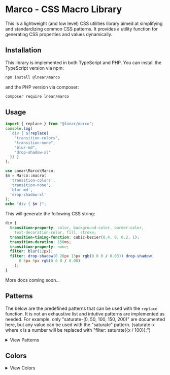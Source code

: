 # Marco - CSS Macro Library


This is a lightweight (and low level) CSS utilities library aimed at simplifying and standardizing common CSS patterns. It provides a utility function for generating CSS properties and values dynamically.

## Installation

This library is implemented in both TypeScript and PHP. You can install the TypeScript version via npm:

```bash
npm install @lnear/marco
```

and the PHP version via composer:

```bash
composer require lnear/marco
```

## Usage

```javascript
import { replace } from "@lnear/marco";
console.log(
  `div { ${replace(
    "transition-colors",
    "transition-none",
    "blur-md",
    "drop-shadow-xl"
  )} }`
);
```

```php
use Lnear\Marco\Marco;
$m = Marco::macro(
  'transition-colors',
  'transition-none',
  'blur-md',
  'drop-shadow-xl'
);
echo "div { $m }";
```

This will generate the following CSS string:

```css
div {
  transition-property: color, background-color, border-color,
    text-decoration-color, fill, stroke;
  transition-timing-function: cubic-bezier(0.4, 0, 0.2, 1);
  transition-duration: 150ms;
  transition-property: none;
  filter: blur(12px);
  filter: drop-shadow(0 20px 13px rgb(0 0 0 / 0.03)) drop-shadow(
      0 8px 5px rgb(0 0 0 / 0.08)
    );
}
```

More docs coming soon...

## Patterns

The below are the predefined patterns that can be used with the `replace` function. It is not an exhaustive list and intutive patterns are implemented as needed.
For example, only "saturate-(0, 50, 100, 150, 200)" are documented here, but any value can be used with the "saturate" pattern. (saturate-x where x is a number will be replaced with "filter: saturate({x / 100});")

<details>
  <summary>View Patterns</summary>

#### `drop-shadow`
```css
filter: drop-shadow(0 1px 2px rgb(0 0 0 / 0.1)) drop-shadow(0 1px 1px rgb(0 0 0 / 0.06));
```
#### `drop-shadow-sm`
```css
filter: drop-shadow(0 1px 1px rgb(0 0 0 / 0.05));
```
#### `drop-shadow-md`
```css
filter: drop-shadow(0 4px 3px rgb(0 0 0 / 0.07)) drop-shadow(0 2px 2px rgb(0 0 0 / 0.06));
```
#### `drop-shadow-lg`
```css
filter: drop-shadow(0 10px 8px rgb(0 0 0 / 0.04)) drop-shadow(0 4px 3px rgb(0 0 0 / 0.1));
```
#### `drop-shadow-xl`
```css
filter: drop-shadow(0 20px 13px rgb(0 0 0 / 0.03)) drop-shadow(0 8px 5px rgb(0 0 0 / 0.08));
```
#### `drop-shadow-xl2`
```css
filter: drop-shadow(0 25px 25px rgb(0 0 0 / 0.15));
```
#### `drop-shadow-none`
```css
filter: drop-shadow(0 0 #0000);
```
#### `backdrop-hue-rotate-0`
```css
backdrop-filter: hue-rotate(0deg);
```
#### `backdrop-hue-rotate-15`
```css
backdrop-filter: hue-rotate(15deg);
```
#### `backdrop-hue-rotate-16`
```css
backdrop-filter: hue-rotate(16deg);
```
#### `backdrop-hue-rotate-30`
```css
backdrop-filter: hue-rotate(30deg);
```
#### `backdrop-hue-rotate-60`
```css
backdrop-filter: hue-rotate(60deg);
```
#### `backdrop-hue-rotate-90`
```css
backdrop-filter: hue-rotate(90deg);
```
#### `backdrop-hue-rotate-180`
```css
backdrop-filter: hue-rotate(180deg);
```
#### `hue-rotate-0`
```css
filter: hue-rotate(0deg);
```
#### `hue-rotate-15`
```css
filter: hue-rotate(15deg);
```
#### `hue-rotate-30`
```css
filter: hue-rotate(30deg);
```
#### `hue-rotate-60`
```css
filter: hue-rotate(60deg);
```
#### `hue-rotate-90`
```css
filter: hue-rotate(90deg);
```
#### `hue-rotate-180`
```css
filter: hue-rotate(180deg);
```
#### `grayscale-0`
```css
filter: grayscale(0);
```
#### `grayscale`
```css
filter: grayscale(100%);
```
#### `invert-0`
```css
filter: invert(0);
```
#### `invert`
```css
filter: invert(100%);
```
#### `sepia-0`
```css
filter: sepia(0);
```
#### `sepia`
```css
filter: sepia(100%);
```
#### `backdrop-grayscale-0`
```css
backdrop-filter: grayscale(0);
```
#### `backdrop-grayscale`
```css
backdrop-filter: grayscale(100%);
```
#### `saturate-0`
```css
filter: saturate(0);
```
#### `saturate-50`
```css
filter: saturate(0.5);
```
#### `saturate-100`
```css
filter: saturate(1);
```
#### `saturate-150`
```css
filter: saturate(1.5);
```
#### `saturate-200`
```css
filter: saturate(2);
```
#### `backdrop-blur`
```css
backdrop-filter: blur(8px);
```
#### `backdrop-blur-none`
```css
backdrop-filter: blur(0);
```
#### `backdrop-blur-sm`
```css
backdrop-filter: blur(4px);
```
#### `backdrop-blur-md`
```css
backdrop-filter: blur(12px);
```
#### `backdrop-blur-lg`
```css
backdrop-filter: blur(16px);
```
#### `backdrop-blur-xl`
```css
backdrop-filter: blur(24px);
```
#### `backdrop-blur-xl2`
```css
backdrop-filter: blur(40px);
```
#### `backdrop-blur-xl3`
```css
backdrop-filter: blur(64px);
```
#### `blur`
```css
filter: blur(8px);
```
#### `blur-none`
```css
filter: blur(0);
```
#### `blur-sm`
```css
filter: blur(4px);
```
#### `blur-md`
```css
filter: blur(12px);
```
#### `blur-lg`
```css
filter: blur(16px);
```
#### `blur-xl`
```css
filter: blur(24px);
```
#### `blur-xl2`
```css
filter: blur(40px);
```
#### `blur-xl3`
```css
filter: blur(64px);
```
#### `backdrop-brightness-0`
```css
backdrop-filter: brightness(0);
```
#### `backdrop-brightness-50`
```css
backdrop-filter: brightness(0.5);
```
#### `backdrop-brightness-75`
```css
backdrop-filter: brightness(0.75);
```
#### `backdrop-brightness-90`
```css
backdrop-filter: brightness(0.9);
```
#### `backdrop-brightness-95`
```css
backdrop-filter: brightness(0.95);
```
#### `backdrop-brightness-100`
```css
backdrop-filter: brightness(1);
```
#### `backdrop-brightness-105`
```css
backdrop-filter: brightness(1.05);
```
#### `backdrop-brightness-110`
```css
backdrop-filter: brightness(1.1);
```
#### `backdrop-brightness-125`
```css
backdrop-filter: brightness(1.25);
```
#### `backdrop-brightness-150`
```css
backdrop-filter: brightness(1.5);
```
#### `backdrop-brightness-200`
```css
backdrop-filter: brightness(2);
```
#### `brightness-0`
```css
filter: brightness(0);
```
#### `brightness-50`
```css
filter: brightness(0.5);
```
#### `brightness-75`
```css
filter: brightness(0.75);
```
#### `brightness-90`
```css
filter: brightness(0.9);
```
#### `brightness-95`
```css
filter: brightness(0.95);
```
#### `brightness-100`
```css
filter: brightness(1);
```
#### `brightness-105`
```css
filter: brightness(1.05);
```
#### `brightness-110`
```css
filter: brightness(1.1);
```
#### `brightness-125`
```css
filter: brightness(1.25);
```
#### `brightness-150`
```css
filter: brightness(1.5);
```
#### `brightness-200`
```css
filter: brightness(2);
```
#### `contrast-0`
```css
filter: contrast(0);
```
#### `contrast-50`
```css
filter: contrast(0.5);
```
#### `contrast-75`
```css
filter: contrast(0.75);
```
#### `contrast-100`
```css
filter: contrast(1);
```
#### `contrast-125`
```css
filter: contrast(1.25);
```
#### `contrast-150`
```css
filter: contrast(1.5);
```
#### `contrast-200`
```css
filter: contrast(2);
```
#### `backdrop-contrast-0`
```css
backdrop-filter: contrast(0);
```
#### `backdrop-contrast-50`
```css
backdrop-filter: contrast(0.5);
```
#### `backdrop-contrast-75`
```css
backdrop-filter: contrast(0.75);
```
#### `backdrop-contrast-100`
```css
backdrop-filter: contrast(1);
```
#### `backdrop-contrast-125`
```css
backdrop-filter: contrast(1.25);
```
#### `backdrop-contrast-150`
```css
backdrop-filter: contrast(1.5);
```
#### `backdrop-contrast-200`
```css
backdrop-filter: contrast(2);
```
#### `ease-linear`
```css
transition-timing-function: linear;
```
#### `ease-in`
```css
transition-timing-function: cubic-bezier(0.4, 0, 1, 1);
```
#### `ease-out`
```css
transition-timing-function: cubic-bezier(0, 0, 0.2, 1);
```
#### `ease-in-out`
```css
transition-timing-function: cubic-bezier(0.4, 0, 0.2, 1);
```
#### `timing-linear`
```css
transition-timing-function: linear;
```
#### `timing-in`
```css
transition-timing-function: cubic-bezier(0.4, 0, 1, 1);
```
#### `timing-out`
```css
transition-timing-function: cubic-bezier(0, 0, 0.2, 1);
```
#### `timing-in-out`
```css
transition-timing-function: cubic-bezier(0.4, 0, 0.2, 1);
```
#### `transition-colors`
```css
transition-property: color, background-color, border-color, text-decoration-color, fill, stroke;transition-timing-function: cubic-bezier(0.4, 0, 0.2, 1);transition-duration: 150ms;
```
#### `transition-opacity`
```css
transition-property: opacity;transition-timing-function: cubic-bezier(0.4, 0, 0.2, 1);transition-duration: 150ms;
```
#### `transition-all`
```css
transition-property: all;transition-timing-function: cubic-bezier(0.4, 0, 0.2, 1);transition-duration: 150ms;
```
#### `transition-shadow`
```css
transition-property: shadow;transition-timing-function: cubic-bezier(0.4, 0, 0.2, 1);transition-duration: 150ms;
```
#### `transition-none`
```css
transition-property: none;
```
#### `float-start`
```css
float: start;
```
#### `float-end`
```css
float: end;
```
#### `float-right`
```css
float: right;
```
#### `float-left`
```css
float: left;
```
#### `float-none`
```css
float: none;
```
#### `clear-start`
```css
clear: start;
```
#### `clear-end`
```css
clear: end;
```
#### `clear-right`
```css
clear: right;
```
#### `clear-left`
```css
clear: left;
```
#### `clear-both`
```css
clear: both;
```
#### `clear-none`
```css
clear: none;
```
#### `inline-block`
```css
display: inline-block;
```
#### `inline-flex`
```css
display: inline-flex;
```
#### `inline-table`
```css
display: inline-table;
```
#### `block`
```css
display: block;
```
#### `inline`
```css
display: inline;
```
#### `hidden`
```css
display: none;
```
#### `table`
```css
display: table;
```
#### `table-caption`
```css
display: table-caption;
```
#### `table-cell`
```css
display: table-cell;
```
#### `table-column`
```css
display: table-column;
```
#### `table-column-group`
```css
display: table-column-group;
```
#### `table-footer-group`
```css
display: table-footer-group;
```
#### `table-header-group`
```css
display: table-header-group;
```
#### `table-row-group`
```css
display: table-row-group;
```
#### `table-row`
```css
display: table-row;
```
#### `flow-root`
```css
display: flow-root;
```
#### `grid`
```css
display: grid;
```
#### `inline-grid`
```css
display: inline-grid;
```
#### `contents`
```css
display: contents;
```
#### `list-item`
```css
display: list-item;
```
#### `bg-inherit`
```css
background-color: inherit;
```
#### `bg-transparent`
```css
background-color: transparent;
```
#### `bg-auto`
```css
background-size: auto;
```
#### `bg-cover`
```css
background-size: cover;
```
#### `bg-contain`
```css
background-size: contain;
```
#### `bg-fixed`
```css
background-attachment: fixed;
```
#### `bg-local`
```css
background-attachment: local;
```
#### `bg-scroll`
```css
background-attachment: scroll;
```
#### `bg-center`
```css
background-position: center;
```
#### `bg-top`
```css
background-position: top;
```
#### `bg-right-top`
```css
background-position: right-top;
```
#### `bg-right`
```css
background-position: right;
```
#### `bg-right-bottom`
```css
background-position: right-bottom;
```
#### `bg-bottom`
```css
background-position: bottom;
```
#### `bg-left-bottom`
```css
background-position: left-bottom;
```
#### `bg-left`
```css
background-position: left;
```
#### `bg-left-top`
```css
background-position: left-top;
```
#### `bg-repeat`
```css
background-repeat: repeat;
```
#### `bg-no-repeat`
```css
background-repeat: no-repeat;
```
#### `bg-repeat-x`
```css
background-repeat: repeat-x;
```
#### `bg-repeat-y`
```css
background-repeat: repeat-y;
```
#### `bg-round`
```css
background-repeat: round;
```
#### `bg-space`
```css
background-repeat: space;
```
#### `bg-none`
```css
background-image: none;
```
#### `pointer-events-none`
```css
pointer-events: none;
```
#### `pointer-events-auto`
```css
pointer-events: auto;
```
#### `place-content-center`
```css
place-content: center;
```
#### `place-content-start`
```css
place-content: start;
```
#### `place-content-end`
```css
place-content: end;
```
#### `place-content-between`
```css
place-content: between;
```
#### `place-content-around`
```css
place-content: around;
```
#### `place-content-evenly`
```css
place-content: evenly;
```
#### `place-content-baseline`
```css
place-content: baseline;
```
#### `place-content-stretch`
```css
place-content: stretch;
```
#### `place-items-center`
```css
place-items: center;
```
#### `place-items-start`
```css
place-items: start;
```
#### `place-items-end`
```css
place-items: end;
```
#### `place-items-baseline`
```css
place-items: baseline;
```
#### `place-items-stretch`
```css
place-items: stretch;
```
#### `inset-auto`
```css
inset: auto;
```
#### `start-auto`
```css
inset-inline-start: auto;
```
#### `end-auto`
```css
inset-inline-end: auto;
```
#### `top-auto`
```css
top: auto;
```
#### `right-auto`
```css
right: auto;
```
#### `bottom-auto`
```css
bottom: auto;
```
#### `left-auto`
```css
left: auto;
```
#### `isolate`
```css
isolation: isolate;
```
#### `isolation-auto`
```css
isolation: auto;
```
#### `z-auto`
```css
z-index: auto;
```
#### `order-first`
```css
order: calc(-infinity);
```
#### `order-last`
```css
order: calc(infinity);
```
#### `order-none`
```css
order: 0;
```
#### `col-auto`
```css
grid-column: auto;
```
#### `col-span-full`
```css
grid-column: 1 / -1;
```
#### `col-start-auto`
```css
grid-column-start: auto;
```
#### `col-end-auto`
```css
grid-column-end: auto;
```
#### `row-auto`
```css
grid-row: auto;
```
#### `row-span-full`
```css
grid-row: 1 / -1;
```
#### `row-start-auto`
```css
grid-row-start: auto;
```
#### `row-end-auto`
```css
grid-row-end: auto;
```
#### `box-border`
```css
box-sizing: border-box;
```
#### `box-content`
```css
box-sizing: content-box;
```
#### `aspect-auto`
```css
aspect-ratio: auto;
```
#### `aspect-square`
```css
aspect-ratio: 1 / 1;
```
#### `aspect-video`
```css
aspect-ratio: 16 / 9;
```
#### `flex-auto`
```css
flex: auto;
```
#### `flex-initial`
```css
flex: 0 auto;
```
#### `flex-none`
```css
flex: none;
```
#### `basis-auto`
```css
flex-basis: auto;
```
#### `basis-full`
```css
flex-basis: 100%;
```
#### `table-auto`
```css
table-layout: auto;
```
#### `table-fixed`
```css
table-layout: fixed;
```
#### `caption-top`
```css
caption-side: top;
```
#### `caption-bottom`
```css
caption-side: bottom;
```
#### `border-collapse`
```css
border-collapse: collapse;
```
#### `border-separate`
```css
border-collapse: separate;
```
#### `origin-center`
```css
transform-origin: center;
```
#### `origin-top`
```css
transform-origin: top;
```
#### `origin-top-right`
```css
transform-origin: top right;
```
#### `origin-right`
```css
transform-origin: right;
```
#### `origin-bottom-right`
```css
transform-origin: bottom right;
```
#### `origin-bottom`
```css
transform-origin: bottom;
```
#### `origin-bottom-left`
```css
transform-origin: bottom left;
```
#### `origin-left`
```css
transform-origin: left;
```
#### `origin-top-left`
```css
transform-origin: top left;
```
#### `perspective-origin-center`
```css
perspective-origin: center;
```
#### `perspective-origin-top`
```css
perspective-origin: top;
```
#### `perspective-origin-top-right`
```css
perspective-origin: top right;
```
#### `perspective-origin-right`
```css
perspective-origin: right;
```
#### `perspective-origin-bottom-right`
```css
perspective-origin: bottom right;
```
#### `perspective-origin-bottom`
```css
perspective-origin: bottom;
```
#### `perspective-origin-bottom-left`
```css
perspective-origin: bottom left;
```
#### `perspective-origin-left`
```css
perspective-origin: left;
```
#### `perspective-origin-top-left`
```css
perspective-origin: top left;
```
#### `perspective-none`
```css
perspective: none;
```
#### `translate-none`
```css
translate: none;
```
#### `transform-none`
```css
transform: none;
```
#### `transform-flat`
```css
transform-style: flat;
```
#### `transform-3d`
```css
transform-style: preserve-3d;
```
#### `transform-content`
```css
transform-box: content-box;
```
#### `transform-border`
```css
transform-box: border-box;
```
#### `transform-fill`
```css
transform-box: fill-box;
```
#### `transform-stroke`
```css
transform-box: stroke-box;
```
#### `transform-view`
```css
transform-box: view-box;
```
#### `backface-visible`
```css
backface-visibility: visible;
```
#### `backface-hidden`
```css
backface-visibility: hidden;
```
#### `resize-none`
```css
resize: none;
```
#### `resize-both`
```css
resize: both;
```
#### `resize-x`
```css
resize: horizontal;
```
#### `resize-y`
```css
resize: vertical;
```
#### `snap-none`
```css
scroll-snap-type: none;
```
#### `snap-align-none`
```css
scroll-snap-align: none;
```
#### `snap-start`
```css
scroll-snap-align: start;
```
#### `snap-end`
```css
scroll-snap-align: end;
```
#### `snap-center`
```css
scroll-snap-align: center;
```
#### `snap-normal`
```css
scroll-snap-stop: normal;
```
#### `snap-always`
```css
scroll-snap-stop: always;
```
#### `list-inside`
```css
list-style-position: inside;
```
#### `list-outside`
```css
list-style-position: outside;
```
#### `list-none`
```css
list-style-type: none;
```
#### `list-disc`
```css
list-style-type: disc;
```
#### `list-decimal`
```css
list-style-type: decimal;
```
#### `list-image-none`
```css
list-style-image: none;
```
#### `appearance-none`
```css
appearance: none;
```
#### `appearance-auto`
```css
appearance: auto;
```
#### `columns-auto`
```css
columns: auto;
```
#### `grid-flow-row`
```css
grid-auto-flow: row;
```
#### `grid-flow-col`
```css
grid-auto-flow: column;
```
#### `grid-flow-dense`
```css
grid-auto-flow: dense;
```
#### `grid-flow-row-dense`
```css
grid-auto-flow: row dense;
```
#### `grid-flow-col-dense`
```css
grid-auto-flow: column dense;
```
#### `auto-cols-auto`
```css
grid-auto-columns: auto;
```
#### `auto-cols-min`
```css
grid-auto-columns: min-content;
```
#### `auto-cols-max`
```css
grid-auto-columns: max-content;
```
#### `auto-cols-fr`
```css
grid-auto-columns: minmax(0, 1fr);
```
#### `auto-rows-auto`
```css
grid-auto-rows: auto;
```
#### `auto-rows-min`
```css
grid-auto-rows: min-content;
```
#### `auto-rows-max`
```css
grid-auto-rows: max-content;
```
#### `auto-rows-fr`
```css
grid-auto-rows: minmax(0, 1fr);
```
#### `grid-cols-none`
```css
grid-template-columns: none;
```
#### `grid-cols-subgrid`
```css
grid-template-columns: subgrid;
```
#### `grid-rows-none`
```css
grid-template-rows: none;
```
#### `grid-rows-subgrid`
```css
grid-template-rows: subgrid;
```
#### `flex-row`
```css
flex-direction: row;
```
#### `flex-row-reverse`
```css
flex-direction: row-reverse;
```
#### `flex-col`
```css
flex-direction: column;
```
#### `flex-col-reverse`
```css
flex-direction: column-reverse;
```
#### `flex-wrap`
```css
flex-wrap: wrap;
```
#### `flex-nowrap`
```css
flex-wrap: nowrap;
```
#### `flex-wrap-reverse`
```css
flex-wrap: wrap-reverse;
```
#### `content-normal`
```css
align-content: normal;
```
#### `content-center`
```css
align-content: center;
```
#### `content-start`
```css
align-content: flex-start;
```
#### `content-end`
```css
align-content: flex-end;
```
#### `content-between`
```css
align-content: space-between;
```
#### `content-around`
```css
align-content: space-around;
```
#### `content-evenly`
```css
align-content: space-evenly;
```
#### `content-baseline`
```css
align-content: baseline;
```
#### `content-stretch`
```css
align-content: stretch;
```
#### `items-center`
```css
align-items: center;
```
#### `items-start`
```css
align-items: flex-start;
```
#### `items-end`
```css
align-items: flex-end;
```
#### `items-baseline`
```css
align-items: baseline;
```
#### `items-stretch`
```css
align-items: stretch;
```
#### `justify-normal`
```css
justify-content: normal;
```
#### `justify-center`
```css
justify-content: center;
```
#### `justify-start`
```css
justify-content: flex-start;
```
#### `justify-end`
```css
justify-content: flex-end;
```
#### `justify-between`
```css
justify-content: space-between;
```
#### `justify-around`
```css
justify-content: space-around;
```
#### `justify-evenly`
```css
justify-content: space-evenly;
```
#### `justify-baseline`
```css
justify-content: baseline;
```
#### `justify-stretch`
```css
justify-content: stretch;
```
#### `justify-items-normal`
```css
justify-items: normal;
```
#### `justify-items-center`
```css
justify-items: center;
```
#### `justify-items-start`
```css
justify-items: start;
```
#### `justify-items-end`
```css
justify-items: end;
```
#### `justify-items-stretch`
```css
justify-items: stretch;
```
#### `place-self-auto`
```css
place-self: auto;
```
#### `place-self-start`
```css
place-self: start;
```
#### `place-self-end`
```css
place-self: end;
```
#### `place-self-center`
```css
place-self: center;
```
#### `place-self-stretch`
```css
place-self: stretch;
```
#### `self-auto`
```css
align-self: auto;
```
#### `self-start`
```css
align-self: flex-start;
```
#### `self-end`
```css
align-self: flex-end;
```
#### `self-center`
```css
align-self: center;
```
#### `self-stretch`
```css
align-self: stretch;
```
#### `self-baseline`
```css
align-self: baseline;
```
#### `justify-self-auto`
```css
justify-self: auto;
```
#### `justify-self-start`
```css
justify-self: flex-start;
```
#### `justify-self-end`
```css
justify-self: flex-end;
```
#### `justify-self-center`
```css
justify-self: center;
```
#### `justify-self-stretch`
```css
justify-self: stretch;
```
#### `scroll-auto`
```css
scroll-behavior: auto;
```
#### `scroll-smooth`
```css
scroll-behavior: smooth;
```
#### `text-ellipsis`
```css
text-overflow: ellipsis;
```
#### `text-clip`
```css
text-overflow: clip;
```
#### `whitespace-normal`
```css
white-space: normal;
```
#### `whitespace-nowrap`
```css
white-space: nowrap;
```
#### `whitespace-pre`
```css
white-space: pre;
```
#### `whitespace-pre-line`
```css
white-space: pre-line;
```
#### `whitespace-pre-wrap`
```css
white-space: pre-wrap;
```
#### `whitespace-break-spaces`
```css
white-space: break-spaces;
```
#### `text-wrap`
```css
text-wrap: wrap;
```
#### `text-nowrap`
```css
text-wrap: nowrap;
```
#### `text-balance`
```css
text-wrap: balance;
```
#### `text-pretty`
```css
text-wrap: pretty;
```
#### `break-words`
```css
overflow-wrap: break-word;
```
#### `break-all`
```css
word-break: break-all;
```
#### `break-keep`
```css
word-break: break-keep;
```
#### `via-none`
```css
--tw-gradient-via-stops: initial;
```
#### `bg-clip-text`
```css
background-clip: text;
```
#### `bg-clip-border`
```css
background-clip: border-box;
```
#### `bg-clip-padding`
```css
background-clip: padding-box;
```
#### `bg-clip-content`
```css
background-clip: content-box;
```
#### `bg-origin-border`
```css
background-origin: border-box;
```
#### `bg-origin-padding`
```css
background-origin: padding-box;
```
#### `bg-origin-content`
```css
background-origin: content-box;
```
#### `mix-blend-plus-darker`
```css
mix-blend-mode: plus-darker;
```
#### `mix-blend-plus-lighter`
```css
mix-blend-mode: plus-lighter;
```
#### `stroke-none`
```css
stroke: none;
```
#### `object-contain`
```css
object-fit: contain;
```
#### `object-cover`
```css
object-fit: cover;
```
#### `object-fill`
```css
object-fit: fill;
```
#### `object-none`
```css
object-fit: none;
```
#### `object-scale-down`
```css
object-fit: scale-down;
```
#### `object-bottom`
```css
object-position: bottom;
```
#### `object-center`
```css
object-position: center;
```
#### `object-left`
```css
object-position: left;
```
#### `object-left-bottom`
```css
object-position: left bottom;
```
#### `object-left-top`
```css
object-position: left top;
```
#### `object-right`
```css
object-position: right;
```
#### `object-right-bottom`
```css
object-position: right bottom;
```
#### `object-right-top`
```css
object-position: right top;
```
#### `object-top`
```css
object-position: top;
```
#### `text-left`
```css
text-align: left;
```
#### `text-center`
```css
text-align: center;
```
#### `text-right`
```css
text-align: right;
```
#### `text-justify`
```css
text-align: justify;
```
#### `text-start`
```css
text-align: start;
```
#### `text-end`
```css
text-align: end;
```
#### `align-baseline`
```css
vertical-align: baseline;
```
#### `align-top`
```css
vertical-align: top;
```
#### `align-middle`
```css
vertical-align: middle;
```
#### `align-bottom`
```css
vertical-align: bottom;
```
#### `align-text-top`
```css
vertical-align: text-top;
```
#### `align-text-bottom`
```css
vertical-align: text-bottom;
```
#### `align-sub`
```css
vertical-align: sub;
```
#### `align-super`
```css
vertical-align: super;
```
#### `uppercase`
```css
text-transform: uppercase;
```
#### `lowercase`
```css
text-transform: lowercase;
```
#### `capitalize`
```css
text-transform: capitalize;
```
#### `normal-case`
```css
text-transform: none;
```
#### `italic`
```css
font-style: italic;
```
#### `not-italic`
```css
font-style: normal;
```
#### `underline`
```css
text-decoration-line: underline;
```
#### `overline`
```css
text-decoration-line: overline;
```
#### `line-through`
```css
text-decoration-line: line-through;
```
#### `no-underline`
```css
text-decoration-line: none;
```
#### `font-stretch-normal`
```css
font-stretch: normal;
```
#### `font-stretch-ultra-condensed`
```css
font-stretch: ultra-condensed;
```
#### `font-stretch-extra-condensed`
```css
font-stretch: extra-condensed;
```
#### `font-stretch-condensed`
```css
font-stretch: condensed;
```
#### `font-stretch-semi-condensed`
```css
font-stretch: semi-condensed;
```
#### `font-stretch-semi-expanded`
```css
font-stretch: semi-expanded;
```
#### `font-stretch-expanded`
```css
font-stretch: expanded;
```
#### `font-stretch-extra-expanded`
```css
font-stretch: extra-expanded;
```
#### `font-stretch-ultra-expanded`
```css
font-stretch: ultra-expanded;
```
#### `decoration-solid`
```css
text-decoration-style: solid;
```
#### `decoration-double`
```css
text-decoration-style: double;
```
#### `decoration-dotted`
```css
text-decoration-style: dotted;
```
#### `decoration-dashed`
```css
text-decoration-style: dashed;
```
#### `decoration-wavy`
```css
text-decoration-style: wavy;
```
#### `decoration-auto`
```css
text-decoration-thickness: auto;
```
#### `decoration-from-font`
```css
text-decoration-thickness: from-font;
```
#### `animate-none`
```css
animation: none;
```
#### `will-change-auto`
```css
will-change: auto;
```
#### `will-change-scroll`
```css
will-change: scroll-position;
```
#### `will-change-contents`
```css
will-change: contents;
```
#### `will-change-transform`
```css
will-change: transform;
```
#### `contain-none`
```css
contain: none;
```
#### `contain-content`
```css
contain: content;
```
#### `contain-strict`
```css
contain: strict;
```
#### `forced-color-adjust-none`
```css
forced-color-adjust: none;
```
#### `forced-color-adjust-auto`
```css
forced-color-adjust: auto;
```
#### `normal-nums`
```css
font-variant-numeric: normal;
```
#### `underline-offset-auto`
```css
text-underline-offset: auto;
```
#### `touch-none`
```css
touch-action: none;
```
#### `touch-auto`
```css
touch-action: auto;
```
#### `touch-pan-x`
```css
touch-action: pan-x;
```
#### `cursor-auto`
```css
cursor: auto;
```
#### `cursor-default`
```css
cursor: default;
```
#### `select-none`
```css
-webkit-user-select: none;user-select: none;
```
#### `select-text`
```css
-webkit-user-select: text;user-select: text;
```
#### `rotate-0`
```css
rotate: 0deg;
```
#### `rotate-90`
```css
rotate: 90deg;
```
#### `border-inherit`
```css
border-color: inherit;
```
#### `border-current`
```css
border-color: currentColor;
```
#### `border-transparent`
```css
border-color: transparent;
```
#### `border-x-black`
```css
border-left-color: rgb(0 0 0); border-right-color: rgb(0 0 0);
```
#### `border-black`
```css
border-color: rgb(0 0 0);
```
#### `border-white`
```css
border-color: rgb(255 255 255);
```
#### `border-slate-50`
```css
border-color: rgb(248 250 252);
```
#### `border-slate-100`
```css
border-color: rgb(241 245 249);
```
#### `border-slate-200`
```css
border-color: rgb(226 232 240);
```
#### `border-slate-300`
```css
border-color: rgb(203 213 225);
```
#### `border-slate-400`
```css
border-color: rgb(148 163 184);
```
#### `border-slate-500`
```css
border-color: rgb(100 116 139);
```
#### `border-slate-600`
```css
border-color: rgb(71 85 105);
```
#### `border-slate-700`
```css
border-color: rgb(51 65 85);
```
#### `border-slate-800`
```css
border-color: rgb(30 41 59);
```
#### `border-slate-900`
```css
border-color: rgb(15 23 42);
```
#### `border-slate-950`
```css
border-color: rgb(2 6 23);
```
#### `border-gray-50`
```css
border-color: rgb(249 250 251);
```
#### `border-gray-100`
```css
border-color: rgb(243 244 246);
```
#### `border-gray-200`
```css
border-color: rgb(229 231 235);
```
#### `border-gray-300`
```css
border-color: rgb(209 213 219);
```
#### `border-gray-400`
```css
border-color: rgb(156 163 175);
```
#### `border-gray-500`
```css
border-color: rgb(107 114 128);
```
#### `border-gray-600`
```css
border-color: rgb(75 85 99);
```
#### `border-gray-700`
```css
border-color: rgb(55 65 81);
```
#### `border-gray-800`
```css
border-color: rgb(31 41 55);
```
#### `border-gray-900`
```css
border-color: rgb(17 24 39);
```
#### `border-gray-950`
```css
border-color: rgb(3 7 18);
```
#### `border-zinc-50`
```css
border-color: rgb(250 250 250);
```
#### `border-zinc-100`
```css
border-color: rgb(244 244 245);
```
#### `border-zinc-200`
```css
border-color: rgb(228 228 231);
```
#### `border-zinc-300`
```css
border-color: rgb(212 212 216);
```
#### `border-zinc-400`
```css
border-color: rgb(161 161 170);
```
#### `border-zinc-500`
```css
border-color: rgb(113 113 122);
```
#### `border-zinc-600`
```css
border-color: rgb(82 82 91);
```
#### `border-zinc-700`
```css
border-color: rgb(63 63 70);
```
#### `border-zinc-800`
```css
border-color: rgb(39 39 42);
```
#### `border-zinc-900`
```css
border-color: rgb(24 24 27);
```
#### `border-zinc-950`
```css
border-color: rgb(9 9 11);
```
#### `border-neutral-50`
```css
border-color: rgb(250 250 250);
```
#### `border-neutral-100`
```css
border-color: rgb(245 245 245);
```
#### `border-neutral-200`
```css
border-color: rgb(229 229 229);
```
#### `border-neutral-300`
```css
border-color: rgb(212 212 212);
```
#### `border-neutral-400`
```css
border-color: rgb(163 163 163);
```
#### `border-neutral-500`
```css
border-color: rgb(115 115 115);
```
#### `border-neutral-600`
```css
border-color: rgb(82 82 82);
```
#### `border-neutral-700`
```css
border-color: rgb(64 64 64);
```
#### `border-neutral-800`
```css
border-color: rgb(38 38 38);
```
#### `border-neutral-900`
```css
border-color: rgb(23 23 23);
```
#### `border-neutral-950`
```css
border-color: rgb(10 10 10);
```
#### `border-stone-50`
```css
border-color: rgb(250 250 249);
```
#### `border-stone-100`
```css
border-color: rgb(245 245 244);
```
#### `border-stone-200`
```css
border-color: rgb(231 229 228);
```
#### `border-stone-300`
```css
border-color: rgb(214 211 209);
```
#### `border-stone-400`
```css
border-color: rgb(168 162 158);
```
#### `border-stone-500`
```css
border-color: rgb(120 113 108);
```
#### `border-stone-600`
```css
border-color: rgb(87 83 78);
```
#### `border-stone-700`
```css
border-color: rgb(68 64 60);
```
#### `border-stone-800`
```css
border-color: rgb(41 37 36);
```
#### `border-stone-900`
```css
border-color: rgb(28 25 23);
```
#### `border-stone-950`
```css
border-color: rgb(12 10 9);
```
#### `border-red-50`
```css
border-color: rgb(254 242 242);
```
#### `border-red-100`
```css
border-color: rgb(254 226 226);
```
#### `border-red-200`
```css
border-color: rgb(254 202 202);
```
#### `border-red-300`
```css
border-color: rgb(252 165 165);
```
#### `border-red-400`
```css
border-color: rgb(248 113 113);
```
#### `border-red-500`
```css
border-color: rgb(239 68 68);
```
#### `border-red-600`
```css
border-color: rgb(220 38 38);
```
#### `border-red-700`
```css
border-color: rgb(185 28 28);
```
#### `border-red-800`
```css
border-color: rgb(153 27 27);
```
#### `border-red-900`
```css
border-color: rgb(127 29 29);
```
#### `border-red-950`
```css
border-color: rgb(69 10 10);
```
#### `border-orange-50`
```css
border-color: rgb(255 247 237);
```
#### `border-orange-100`
```css
border-color: rgb(255 237 213);
```
#### `border-orange-200`
```css
border-color: rgb(254 215 170);
```
#### `border-orange-300`
```css
border-color: rgb(253 186 116);
```
#### `border-orange-400`
```css
border-color: rgb(251 146 60);
```
#### `border-orange-500`
```css
border-color: rgb(249 115 22);
```
#### `border-orange-600`
```css
border-color: rgb(234 88 12);
```
#### `border-orange-700`
```css
border-color: rgb(194 65 12);
```
#### `border-orange-800`
```css
border-color: rgb(154 52 18);
```
#### `border-orange-900`
```css
border-color: rgb(124 45 18);
```
#### `border-orange-950`
```css
border-color: rgb(67 20 7);
```
#### `border-amber-50`
```css
border-color: rgb(255 251 235);
```
#### `border-amber-100`
```css
border-color: rgb(254 243 199);
```
#### `border-amber-200`
```css
border-color: rgb(253 230 138);
```
#### `border-amber-300`
```css
border-color: rgb(252 211 77);
```
#### `border-amber-400`
```css
border-color: rgb(251 191 36);
```
#### `border-amber-500`
```css
border-color: rgb(245 158 11);
```
#### `border-amber-600`
```css
border-color: rgb(217 119 6);
```
#### `border-amber-700`
```css
border-color: rgb(180 83 9);
```
#### `border-amber-800`
```css
border-color: rgb(146 64 14);
```
#### `border-amber-900`
```css
border-color: rgb(120 53 15);
```
#### `border-amber-950`
```css
border-color: rgb(69 26 3);
```
#### `border-yellow-50`
```css
border-color: rgb(254 252 232);
```
#### `border-yellow-100`
```css
border-color: rgb(254 249 195);
```
#### `border-yellow-200`
```css
border-color: rgb(254 240 138);
```
#### `border-yellow-300`
```css
border-color: rgb(253 224 71);
```
#### `border-yellow-400`
```css
border-color: rgb(250 204 21);
```
#### `border-yellow-500`
```css
border-color: rgb(234 179 8);
```
#### `border-yellow-600`
```css
border-color: rgb(202 138 4);
```
#### `border-yellow-700`
```css
border-color: rgb(161 98 7);
```
#### `border-yellow-800`
```css
border-color: rgb(133 77 14);
```
#### `border-yellow-900`
```css
border-color: rgb(113 63 18);
```
#### `border-yellow-950`
```css
border-color: rgb(66 32 6);
```
#### `border-lime-50`
```css
border-color: rgb(247 254 231);
```
#### `border-lime-100`
```css
border-color: rgb(236 252 203);
```
#### `border-lime-200`
```css
border-color: rgb(217 249 157);
```
#### `border-lime-300`
```css
border-color: rgb(190 242 100);
```
#### `border-lime-400`
```css
border-color: rgb(163 230 53);
```
#### `border-lime-500`
```css
border-color: rgb(132 204 22);
```
#### `border-lime-600`
```css
border-color: rgb(101 163 13);
```
#### `border-lime-700`
```css
border-color: rgb(77 124 15);
```
#### `border-lime-800`
```css
border-color: rgb(63 98 18);
```
#### `border-lime-900`
```css
border-color: rgb(54 83 20);
```
#### `border-lime-950`
```css
border-color: rgb(26 46 5);
```
#### `border-green-50`
```css
border-color: rgb(240 253 244);
```
#### `border-green-100`
```css
border-color: rgb(220 252 231);
```
#### `border-green-200`
```css
border-color: rgb(187 247 208);
```
#### `border-green-300`
```css
border-color: rgb(134 239 172);
```
#### `border-green-400`
```css
border-color: rgb(74 222 128);
```
#### `border-green-500`
```css
border-color: rgb(34 197 94);
```
#### `border-green-600`
```css
border-color: rgb(22 163 74);
```
#### `border-green-700`
```css
border-color: rgb(21 128 61);
```
#### `border-green-800`
```css
border-color: rgb(22 101 52);
```
#### `border-green-900`
```css
border-color: rgb(20 83 45);
```
#### `border-green-950`
```css
border-color: rgb(5 46 22);
```
#### `border-emerald-50`
```css
border-color: rgb(236 253 245);
```
#### `border-emerald-100`
```css
border-color: rgb(209 250 229);
```
#### `border-emerald-200`
```css
border-color: rgb(167 243 208);
```
#### `border-emerald-300`
```css
border-color: rgb(110 231 183);
```
#### `border-emerald-400`
```css
border-color: rgb(52 211 153);
```
#### `border-emerald-500`
```css
border-color: rgb(16 185 129);
```
#### `border-emerald-600`
```css
border-color: rgb(5 150 105);
```
#### `border-emerald-700`
```css
border-color: rgb(4 120 87);
```
#### `border-emerald-800`
```css
border-color: rgb(6 95 70);
```
#### `border-emerald-900`
```css
border-color: rgb(6 78 59);
```
#### `border-emerald-950`
```css
border-color: rgb(2 44 34);
```
#### `border-teal-50`
```css
border-color: rgb(240 253 250);
```
#### `border-teal-100`
```css
border-color: rgb(204 251 241);
```
#### `border-teal-200`
```css
border-color: rgb(153 246 228);
```
#### `border-teal-300`
```css
border-color: rgb(94 234 212);
```
#### `border-teal-400`
```css
border-color: rgb(45 212 191);
```
#### `border-teal-500`
```css
border-color: rgb(20 184 166);
```
#### `border-teal-600`
```css
border-color: rgb(13 148 136);
```
#### `border-teal-700`
```css
border-color: rgb(15 118 110);
```
#### `border-teal-800`
```css
border-color: rgb(17 94 89);
```
#### `border-teal-900`
```css
border-color: rgb(19 78 74);
```
#### `border-teal-950`
```css
border-color: rgb(4 47 46);
```
#### `border-cyan-50`
```css
border-color: rgb(236 254 255);
```
#### `border-cyan-100`
```css
border-color: rgb(207 250 254);
```
#### `border-cyan-200`
```css
border-color: rgb(165 243 252);
```
#### `border-cyan-300`
```css
border-color: rgb(103 232 249);
```
#### `border-cyan-400`
```css
border-color: rgb(34 211 238);
```
#### `border-cyan-500`
```css
border-color: rgb(6 182 212);
```
#### `border-cyan-600`
```css
border-color: rgb(8 145 178);
```
#### `border-cyan-700`
```css
border-color: rgb(14 116 144);
```
#### `border-cyan-800`
```css
border-color: rgb(21 94 117);
```
#### `border-cyan-900`
```css
border-color: rgb(22 78 99);
```
#### `border-cyan-950`
```css
border-color: rgb(8 51 68);
```
#### `border-sky-50`
```css
border-color: rgb(240 249 255);
```
#### `border-sky-100`
```css
border-color: rgb(224 242 254);
```
#### `border-sky-200`
```css
border-color: rgb(186 230 253);
```
#### `border-sky-300`
```css
border-color: rgb(125 211 252);
```
#### `border-sky-400`
```css
border-color: rgb(56 189 248);
```
#### `border-sky-500`
```css
border-color: rgb(14 165 233);
```
#### `border-sky-600`
```css
border-color: rgb(2 132 199);
```
#### `border-sky-700`
```css
border-color: rgb(3 105 161);
```
#### `border-sky-800`
```css
border-color: rgb(7 89 133);
```
#### `border-sky-900`
```css
border-color: rgb(12 74 110);
```
#### `border-sky-950`
```css
border-color: rgb(8 47 73);
```
#### `border-blue-50`
```css
border-color: rgb(239 246 255);
```
#### `border-blue-100`
```css
border-color: rgb(219 234 254);
```
#### `border-blue-200`
```css
border-color: rgb(191 219 254);
```
#### `border-blue-300`
```css
border-color: rgb(147 197 253);
```
#### `border-blue-400`
```css
border-color: rgb(96 165 250);
```
#### `border-blue-500`
```css
border-color: rgb(59 130 246);
```
#### `border-blue-600`
```css
border-color: rgb(37 99 235);
```
#### `border-blue-700`
```css
border-color: rgb(29 78 216);
```
#### `border-blue-800`
```css
border-color: rgb(30 64 175);
```
#### `border-blue-900`
```css
border-color: rgb(30 58 138);
```
#### `border-blue-950`
```css
border-color: rgb(23 37 84);
```
#### `border-indigo-50`
```css
border-color: rgb(238 242 255);
```
#### `border-indigo-100`
```css
border-color: rgb(224 231 255);
```
#### `border-indigo-200`
```css
border-color: rgb(199 210 254);
```
#### `border-indigo-300`
```css
border-color: rgb(165 180 252);
```
#### `border-indigo-400`
```css
border-color: rgb(129 140 248);
```
#### `border-indigo-500`
```css
border-color: rgb(99 102 241);
```
#### `border-indigo-600`
```css
border-color: rgb(79 70 229);
```
#### `border-indigo-700`
```css
border-color: rgb(67 56 202);
```
#### `border-indigo-800`
```css
border-color: rgb(55 48 163);
```
#### `border-indigo-900`
```css
border-color: rgb(49 46 129);
```
#### `border-indigo-950`
```css
border-color: rgb(30 27 75);
```
#### `border-violet-50`
```css
border-color: rgb(245 243 255);
```
#### `border-violet-100`
```css
border-color: rgb(237 233 254);
```
#### `border-violet-200`
```css
border-color: rgb(221 214 254);
```
#### `border-violet-300`
```css
border-color: rgb(196 181 253);
```
#### `border-violet-400`
```css
border-color: rgb(167 139 250);
```
#### `border-violet-500`
```css
border-color: rgb(139 92 246);
```
#### `border-violet-600`
```css
border-color: rgb(124 58 237);
```
#### `border-violet-700`
```css
border-color: rgb(109 40 217);
```
#### `border-violet-800`
```css
border-color: rgb(91 33 182);
```
#### `border-violet-900`
```css
border-color: rgb(76 29 149);
```
#### `border-violet-950`
```css
border-color: rgb(46 16 101);
```
#### `border-purple-50`
```css
border-color: rgb(250 245 255);
```
#### `border-purple-100`
```css
border-color: rgb(243 232 255);
```
#### `border-purple-200`
```css
border-color: rgb(233 213 255);
```
#### `border-purple-300`
```css
border-color: rgb(216 180 254);
```
#### `border-purple-400`
```css
border-color: rgb(192 132 252);
```
#### `border-purple-500`
```css
border-color: rgb(168 85 247);
```
#### `border-purple-600`
```css
border-color: rgb(147 51 234);
```
#### `border-purple-700`
```css
border-color: rgb(126 34 206);
```
#### `border-purple-800`
```css
border-color: rgb(107 33 168);
```
#### `border-purple-900`
```css
border-color: rgb(88 28 135);
```
#### `border-purple-950`
```css
border-color: rgb(59 7 100);
```
#### `border-fuchsia-50`
```css
border-color: rgb(253 244 255);
```
#### `border-fuchsia-100`
```css
border-color: rgb(250 232 255);
```
#### `border-fuchsia-200`
```css
border-color: rgb(245 208 254);
```
#### `border-fuchsia-300`
```css
border-color: rgb(240 171 252);
```
#### `border-fuchsia-400`
```css
border-color: rgb(232 121 249);
```
#### `border-fuchsia-500`
```css
border-color: rgb(217 70 239);
```
#### `border-fuchsia-600`
```css
border-color: rgb(192 38 211);
```
#### `border-fuchsia-700`
```css
border-color: rgb(162 28 175);
```
#### `border-fuchsia-800`
```css
border-color: rgb(134 25 143);
```
#### `border-fuchsia-900`
```css
border-color: rgb(112 26 117);
```
#### `border-fuchsia-950`
```css
border-color: rgb(74 4 78);
```
#### `border-pink-50`
```css
border-color: rgb(253 242 248);
```
#### `border-pink-100`
```css
border-color: rgb(252 231 243);
```
#### `border-pink-200`
```css
border-color: rgb(251 207 232);
```
#### `border-pink-300`
```css
border-color: rgb(249 168 212);
```
#### `border-pink-400`
```css
border-color: rgb(244 114 182);
```
#### `border-pink-500`
```css
border-color: rgb(236 72 153);
```
#### `border-pink-600`
```css
border-color: rgb(219 39 119);
```
#### `border-pink-700`
```css
border-color: rgb(190 24 93);
```
#### `border-pink-800`
```css
border-color: rgb(157 23 77);
```
#### `border-pink-900`
```css
border-color: rgb(131 24 67);
```
#### `border-pink-950`
```css
border-color: rgb(80 7 36);
```
#### `border-rose-50`
```css
border-color: rgb(255 241 242);
```
#### `border-rose-100`
```css
border-color: rgb(255 228 230);
```
#### `border-rose-200`
```css
border-color: rgb(254 205 211);
```
#### `border-rose-300`
```css
border-color: rgb(253 164 175);
```
#### `border-rose-400`
```css
border-color: rgb(251 113 133);
```
#### `border-rose-500`
```css
border-color: rgb(244 63 94);
```
#### `border-rose-600`
```css
border-color: rgb(225 29 72);
```
#### `border-rose-700`
```css
border-color: rgb(190 18 60);
```
#### `border-rose-800`
```css
border-color: rgb(159 18 57);
```
#### `border-rose-900`
```css
border-color: rgb(136 19 55);
```
#### `border-rose-950`
```css
border-color: rgb(76 5 25);
```
#### `w-0`
```css
width: 0px;
```
#### `w-px`
```css
width: 1px;
```
#### `w-0.5`
```css
width: 0.125rem;
```
#### `w-1`
```css
width: 0.25rem;
```
#### `w-1.5`
```css
width: 0.375rem;
```
#### `w-2`
```css
width: 0.5rem;
```
#### `w-2.5`
```css
width: 0.625rem;
```
#### `w-3`
```css
width: 0.75rem;
```
#### `w-3.5`
```css
width: 0.875rem;
```
#### `w-4`
```css
width: 1rem;
```
#### `w-5`
```css
width: 1.25rem;
```
#### `w-6`
```css
width: 1.5rem;
```
#### `w-7`
```css
width: 1.75rem;
```
#### `w-8`
```css
width: 2rem;
```
#### `w-9`
```css
width: 2.25rem;
```
#### `w-10`
```css
width: 2.5rem;
```
#### `w-11`
```css
width: 2.75rem;
```
#### `w-12`
```css
width: 3rem;
```
#### `w-14`
```css
width: 3.5rem;
```
#### `w-16`
```css
width: 4rem;
```
#### `w-20`
```css
width: 5rem;
```
#### `w-24`
```css
width: 6rem;
```
#### `w-28`
```css
width: 7rem;
```
#### `w-32`
```css
width: 8rem;
```
#### `w-36`
```css
width: 9rem;
```
#### `w-40`
```css
width: 10rem;
```
#### `w-44`
```css
width: 11rem;
```
#### `w-48`
```css
width: 12rem;
```
#### `w-52`
```css
width: 13rem;
```
#### `w-56`
```css
width: 14rem;
```
#### `w-60`
```css
width: 15rem;
```
#### `w-64`
```css
width: 16rem;
```
#### `w-72`
```css
width: 18rem;
```
#### `w-80`
```css
width: 20rem;
```
#### `w-96`
```css
width: 24rem;
```
#### `w-auto`
```css
width: auto;
```
#### `w-1/2`
```css
width: 50%;
```
#### `w-1/3`
```css
width: 33.333333%;
```
#### `w-2/3`
```css
width: 66.666667%;
```
#### `w-1/4`
```css
width: 25%;
```
#### `w-2/4`
```css
width: 50%;
```
#### `w-3/4`
```css
width: 75%;
```
#### `w-1/5`
```css
width: 20%;
```
#### `w-2/5`
```css
width: 40%;
```
#### `w-3/5`
```css
width: 60%;
```
#### `w-4/5`
```css
width: 80%;
```
#### `w-1/6`
```css
width: 16.666667%;
```
#### `w-2/6`
```css
width: 33.333333%;
```
#### `w-3/6`
```css
width: 50%;
```
#### `w-4/6`
```css
width: 66.666667%;
```
#### `w-5/6`
```css
width: 83.333333%;
```
#### `w-1/12`
```css
width: 8.333333%;
```
#### `w-2/12`
```css
width: 16.666667%;
```
#### `w-3/12`
```css
width: 25%;
```
#### `w-4/12`
```css
width: 33.333333%;
```
#### `w-5/12`
```css
width: 41.666667%;
```
#### `w-6/12`
```css
width: 50%;
```
#### `w-7/12`
```css
width: 58.333333%;
```
#### `w-8/12`
```css
width: 66.666667%;
```
#### `w-9/12`
```css
width: 75%;
```
#### `w-10/12`
```css
width: 83.333333%;
```
#### `w-11/12`
```css
width: 91.666667%;
```
#### `w-full`
```css
width: 100%;
```
#### `w-screen`
```css
width: 100vw;
```
#### `w-svw`
```css
width: 100svw;
```
#### `w-lvw`
```css
width: 100lvw;
```
#### `w-dvw`
```css
width: 100dvw;
```
#### `w-min`
```css
width: min-content;
```
#### `w-max`
```css
width: max-content;
```
#### `w-fit`
```css
width: fit-content;
```
#### `h-0`
```css
height: 0px;
```
#### `h-px`
```css
height: 1px;
```
#### `h-0.5`
```css
height: 0.125rem;
```
#### `h-1`
```css
height: 0.25rem;
```
#### `h-1.5`
```css
height: 0.375rem;
```
#### `h-2`
```css
height: 0.5rem;
```
#### `h-2.5`
```css
height: 0.625rem;
```
#### `h-3`
```css
height: 0.75rem;
```
#### `h-3.5`
```css
height: 0.875rem;
```
#### `h-4`
```css
height: 1rem;
```
#### `h-5`
```css
height: 1.25rem;
```
#### `h-6`
```css
height: 1.5rem;
```
#### `h-7`
```css
height: 1.75rem;
```
#### `h-8`
```css
height: 2rem;
```
#### `h-9`
```css
height: 2.25rem;
```
#### `h-10`
```css
height: 2.5rem;
```
#### `h-11`
```css
height: 2.75rem;
```
#### `h-12`
```css
height: 3rem;
```
#### `h-14`
```css
height: 3.5rem;
```
#### `h-16`
```css
height: 4rem;
```
#### `h-20`
```css
height: 5rem;
```
#### `h-24`
```css
height: 6rem;
```
#### `h-28`
```css
height: 7rem;
```
#### `h-32`
```css
height: 8rem;
```
#### `h-36`
```css
height: 9rem;
```
#### `h-40`
```css
height: 10rem;
```
#### `h-44`
```css
height: 11rem;
```
#### `h-48`
```css
height: 12rem;
```
#### `h-52`
```css
height: 13rem;
```
#### `h-56`
```css
height: 14rem;
```
#### `h-60`
```css
height: 15rem;
```
#### `h-64`
```css
height: 16rem;
```
#### `h-72`
```css
height: 18rem;
```
#### `h-80`
```css
height: 20rem;
```
#### `h-96`
```css
height: 24rem;
```
#### `h-auto`
```css
height: auto;
```
#### `h-1/2`
```css
height: 50%;
```
#### `h-1/3`
```css
height: 33.333333%;
```
#### `h-2/3`
```css
height: 66.666667%;
```
#### `h-1/4`
```css
height: 25%;
```
#### `h-2/4`
```css
height: 50%;
```
#### `h-3/4`
```css
height: 75%;
```
#### `h-1/5`
```css
height: 20%;
```
#### `h-2/5`
```css
height: 40%;
```
#### `h-3/5`
```css
height: 60%;
```
#### `h-4/5`
```css
height: 80%;
```
#### `h-1/6`
```css
height: 16.666667%;
```
#### `h-2/6`
```css
height: 33.333333%;
```
#### `h-3/6`
```css
height: 50%;
```
#### `h-4/6`
```css
height: 66.666667%;
```
#### `h-5/6`
```css
height: 83.333333%;
```
#### `h-full`
```css
height: 100%;
```
#### `h-screen`
```css
height: 100vh;
```
#### `h-svh`
```css
height: 100svh;
```
#### `h-lvh`
```css
height: 100lvh;
```
#### `h-dvh`
```css
height: 100dvh;
```
#### `h-min`
```css
height: min-content;
```
#### `h-max`
```css
height: max-content;
```
#### `h-fit`
```css
height: fit-content;
```
#### `min-w-0`
```css
min-width: 0px;
```
#### `min-w-1`
```css
min-width: 0.25rem;
```
#### `min-w-2`
```css
min-width: 0.5rem;
```
#### `min-w-3`
```css
min-width: 0.75rem;
```
#### `min-w-4`
```css
min-width: 1rem;
```
#### `min-w-5`
```css
min-width: 1.25rem;
```
#### `min-w-6`
```css
min-width: 1.5rem;
```
#### `min-w-7`
```css
min-width: 1.75rem;
```
#### `min-w-8`
```css
min-width: 2rem;
```
#### `min-w-9`
```css
min-width: 2.25rem;
```
#### `min-w-10`
```css
min-width: 2.5rem;
```
#### `min-w-11`
```css
min-width: 2.75rem;
```
#### `min-w-12`
```css
min-width: 3rem;
```
#### `min-w-14`
```css
min-width: 3.5rem;
```
#### `min-w-16`
```css
min-width: 4rem;
```
#### `min-w-20`
```css
min-width: 5rem;
```
#### `min-w-24`
```css
min-width: 6rem;
```
#### `min-w-28`
```css
min-width: 7rem;
```
#### `min-w-32`
```css
min-width: 8rem;
```
#### `min-w-36`
```css
min-width: 9rem;
```
#### `min-w-40`
```css
min-width: 10rem;
```
#### `min-w-44`
```css
min-width: 11rem;
```
#### `min-w-48`
```css
min-width: 12rem;
```
#### `min-w-52`
```css
min-width: 13rem;
```
#### `min-w-56`
```css
min-width: 14rem;
```
#### `min-w-60`
```css
min-width: 15rem;
```
#### `min-w-64`
```css
min-width: 16rem;
```
#### `min-w-72`
```css
min-width: 18rem;
```
#### `min-w-80`
```css
min-width: 20rem;
```
#### `min-w-96`
```css
min-width: 24rem;
```
#### `min-w-px`
```css
min-width: 1px;
```
#### `min-w-0.5`
```css
min-width: 0.125rem;
```
#### `min-w-1.5`
```css
min-width: 0.375rem;
```
#### `min-w-2.5`
```css
min-width: 0.625rem;
```
#### `min-w-3.5`
```css
min-width: 0.875rem;
```
#### `min-w-full`
```css
min-width: 100%;
```
#### `min-w-min`
```css
min-width: min-content;
```
#### `min-w-max`
```css
min-width: max-content;
```
#### `min-w-fit`
```css
min-width: fit-content;
```
#### `max-w-0`
```css
max-width: 0px;
```
#### `max-w-1`
```css
max-width: 0.25rem;
```
#### `max-w-2`
```css
max-width: 0.5rem;
```
#### `max-w-3`
```css
max-width: 0.75rem;
```
#### `max-w-4`
```css
max-width: 1rem;
```
#### `max-w-5`
```css
max-width: 1.25rem;
```
#### `max-w-6`
```css
max-width: 1.5rem;
```
#### `max-w-7`
```css
max-width: 1.75rem;
```
#### `max-w-8`
```css
max-width: 2rem;
```
#### `max-w-9`
```css
max-width: 2.25rem;
```
#### `max-w-10`
```css
max-width: 2.5rem;
```
#### `max-w-11`
```css
max-width: 2.75rem;
```
#### `max-w-12`
```css
max-width: 3rem;
```
#### `max-w-14`
```css
max-width: 3.5rem;
```
#### `max-w-16`
```css
max-width: 4rem;
```
#### `max-w-20`
```css
max-width: 5rem;
```
#### `max-w-24`
```css
max-width: 6rem;
```
#### `max-w-28`
```css
max-width: 7rem;
```
#### `max-w-32`
```css
max-width: 8rem;
```
#### `max-w-36`
```css
max-width: 9rem;
```
#### `max-w-40`
```css
max-width: 10rem;
```
#### `max-w-44`
```css
max-width: 11rem;
```
#### `max-w-48`
```css
max-width: 12rem;
```
#### `max-w-52`
```css
max-width: 13rem;
```
#### `max-w-56`
```css
max-width: 14rem;
```
#### `max-w-60`
```css
max-width: 15rem;
```
#### `max-w-64`
```css
max-width: 16rem;
```
#### `max-w-72`
```css
max-width: 18rem;
```
#### `max-w-80`
```css
max-width: 20rem;
```
#### `max-w-96`
```css
max-width: 24rem;
```
#### `max-w-px`
```css
max-width: 1px;
```
#### `max-w-0.5`
```css
max-width: 0.125rem;
```
#### `max-w-1.5`
```css
max-width: 0.375rem;
```
#### `max-w-2.5`
```css
max-width: 0.625rem;
```
#### `max-w-3.5`
```css
max-width: 0.875rem;
```
#### `max-w-full`
```css
max-width: 100%;
```
#### `max-w-max`
```css
max-width: max-content;
```
#### `max-w-min`
```css
max-width: min-content;
```
#### `max-w-fit`
```css
max-width: fit-content;
```
#### `size-0`
```css
width: 0px; height: 0px;
```
#### `size-px`
```css
width: 1px; height: 1px;
```
#### `size-0.5`
```css
width: 0.125rem; height: 0.125rem;
```
#### `size-1`
```css
width: 0.25rem; height: 0.25rem;
```
#### `size-1.5`
```css
width: 0.375rem; height: 0.375rem;
```
#### `size-2`
```css
width: 0.5rem; height: 0.5rem;
```
#### `size-2.5`
```css
width: 0.625rem; height: 0.625rem;
```
#### `size-3`
```css
width: 0.75rem; height: 0.75rem;
```
#### `size-3.5`
```css
width: 0.875rem; height: 0.875rem;
```
#### `size-4`
```css
width: 1rem; height: 1rem;
```
#### `size-5`
```css
width: 1.25rem; height: 1.25rem;
```
#### `size-6`
```css
width: 1.5rem; height: 1.5rem;
```
#### `size-7`
```css
width: 1.75rem; height: 1.75rem;
```
#### `size-8`
```css
width: 2rem; height: 2rem;
```
#### `size-9`
```css
width: 2.25rem; height: 2.25rem;
```
#### `size-10`
```css
width: 2.5rem; height: 2.5rem;
```
#### `size-11`
```css
width: 2.75rem; height: 2.75rem;
```
#### `size-12`
```css
width: 3rem; height: 3rem;
```
#### `size-14`
```css
width: 3.5rem; height: 3.5rem;
```
#### `size-16`
```css
width: 4rem; height: 4rem;
```
#### `size-20`
```css
width: 5rem; height: 5rem;
```
#### `size-24`
```css
width: 6rem; height: 6rem;
```
#### `size-28`
```css
width: 7rem; height: 7rem;
```
#### `size-32`
```css
width: 8rem; height: 8rem;
```
#### `size-36`
```css
width: 9rem; height: 9rem;
```
#### `size-40`
```css
width: 10rem; height: 10rem;
```
#### `size-44`
```css
width: 11rem; height: 11rem;
```
#### `size-48`
```css
width: 12rem; height: 12rem;
```
#### `size-52`
```css
width: 13rem; height: 13rem;
```
#### `size-56`
```css
width: 14rem; height: 14rem;
```
#### `size-60`
```css
width: 15rem; height: 15rem;
```
#### `size-64`
```css
width: 16rem; height: 16rem;
```
#### `size-72`
```css
width: 18rem; height: 18rem;
```
#### `size-80`
```css
width: 20rem; height: 20rem;
```
#### `size-96`
```css
width: 24rem; height: 24rem;
```
#### `size-auto`
```css
width: auto; height: auto;
```
#### `size-1/2`
```css
width: 50%; height: 50%;
```
#### `size-1/3`
```css
width: 33.333333%; height: 33.333333%;
```
#### `size-2/3`
```css
width: 66.666667%; height: 66.666667%;
```
#### `size-1/4`
```css
width: 25%; height: 25%;
```
#### `size-2/4`
```css
width: 50%; height: 50%;
```
#### `size-3/4`
```css
width: 75%; height: 75%;
```
#### `size-1/5`
```css
width: 20%; height: 20%;
```
#### `size-2/5`
```css
width: 40%; height: 40%;
```
#### `size-3/5`
```css
width: 60%; height: 60%;
```
#### `size-4/5`
```css
width: 80%; height: 80%;
```
#### `size-1/6`
```css
width: 16.666667%; height: 16.666667%;
```
#### `size-2/6`
```css
width: 33.333333%; height: 33.333333%;
```
#### `size-3/6`
```css
width: 50%; height: 50%;
```
#### `size-4/6`
```css
width: 66.666667%; height: 66.666667%;
```
#### `size-5/6`
```css
width: 83.333333%; height: 83.333333%;
```
#### `size-1/12`
```css
width: 8.333333%; height: 8.333333%;
```
#### `size-2/12`
```css
width: 16.666667%; height: 16.666667%;
```
#### `size-3/12`
```css
width: 25%; height: 25%;
```
#### `size-4/12`
```css
width: 33.333333%; height: 33.333333%;
```
#### `size-5/12`
```css
width: 41.666667%; height: 41.666667%;
```
#### `size-6/12`
```css
width: 50%; height: 50%;
```
#### `size-7/12`
```css
width: 58.333333%; height: 58.333333%;
```
#### `size-8/12`
```css
width: 66.666667%; height: 66.666667%;
```
#### `size-9/12`
```css
width: 75%; height: 75%;
```
#### `size-10/12`
```css
width: 83.333333%; height: 83.333333%;
```
#### `size-11/12`
```css
width: 91.666667%; height: 91.666667%;
```
#### `size-full`
```css
width: 100%; height: 100%;
```
#### `size-min`
```css
width: min-content; height: min-content;
```
#### `size-max`
```css
width: max-content; height: max-content;
```
#### `size-fit`
```css
width: fit-content; height: fit-content;
```

</details>

## Colors

<details>
  <summary>View Colors</summary>

#### `inherit`
```css
inherit
```
#### `current`
```css
currentColor
```
#### `transparent`
```css
transparent
```
#### `black`
```css
rgb(0 0 0)
```
#### `white`
```css
rgb(255 255 255)
```
#### `slate-50`
```css
rgb(248 250 252)
```
#### `slate-100`
```css
rgb(241 245 249)
```
#### `slate-200`
```css
rgb(226 232 240)
```
#### `slate-300`
```css
rgb(203 213 225)
```
#### `slate-400`
```css
rgb(148 163 184)
```
#### `slate-500`
```css
rgb(100 116 139)
```
#### `slate-600`
```css
rgb(71 85 105)
```
#### `slate-700`
```css
rgb(51 65 85)
```
#### `slate-800`
```css
rgb(30 41 59)
```
#### `slate-900`
```css
rgb(15 23 42)
```
#### `slate-950`
```css
rgb(2 6 23)
```
#### `gray-50`
```css
rgb(249 250 251)
```
#### `gray-100`
```css
rgb(243 244 246)
```
#### `gray-200`
```css
rgb(229 231 235)
```
#### `gray-300`
```css
rgb(209 213 219)
```
#### `gray-400`
```css
rgb(156 163 175)
```
#### `gray-500`
```css
rgb(107 114 128)
```
#### `gray-600`
```css
rgb(75 85 99)
```
#### `gray-700`
```css
rgb(55 65 81)
```
#### `gray-800`
```css
rgb(31 41 55)
```
#### `gray-900`
```css
rgb(17 24 39)
```
#### `gray-950`
```css
rgb(3 7 18)
```
#### `zinc-50`
```css
rgb(250 250 250)
```
#### `zinc-100`
```css
rgb(244 244 245)
```
#### `zinc-200`
```css
rgb(228 228 231)
```
#### `zinc-300`
```css
rgb(212 212 216)
```
#### `zinc-400`
```css
rgb(161 161 170)
```
#### `zinc-500`
```css
rgb(113 113 122)
```
#### `zinc-600`
```css
rgb(82 82 91)
```
#### `zinc-700`
```css
rgb(63 63 70)
```
#### `zinc-800`
```css
rgb(39 39 42)
```
#### `zinc-900`
```css
rgb(24 24 27)
```
#### `zinc-950`
```css
rgb(9 9 11)
```
#### `neutral-50`
```css
rgb(250 250 250)
```
#### `neutral-100`
```css
rgb(245 245 245)
```
#### `neutral-200`
```css
rgb(229 229 229)
```
#### `neutral-300`
```css
rgb(212 212 212)
```
#### `neutral-400`
```css
rgb(163 163 163)
```
#### `neutral-500`
```css
rgb(115 115 115)
```
#### `neutral-600`
```css
rgb(82 82 82)
```
#### `neutral-700`
```css
rgb(64 64 64)
```
#### `neutral-800`
```css
rgb(38 38 38)
```
#### `neutral-900`
```css
rgb(23 23 23)
```
#### `neutral-950`
```css
rgb(10 10 10)
```
#### `stone-50`
```css
rgb(250 250 249)
```
#### `stone-100`
```css
rgb(245 245 244)
```
#### `stone-200`
```css
rgb(231 229 228)
```
#### `stone-300`
```css
rgb(214 211 209)
```
#### `stone-400`
```css
rgb(168 162 158)
```
#### `stone-500`
```css
rgb(120 113 108)
```
#### `stone-600`
```css
rgb(87 83 78)
```
#### `stone-700`
```css
rgb(68 64 60)
```
#### `stone-800`
```css
rgb(41 37 36)
```
#### `stone-900`
```css
rgb(28 25 23)
```
#### `stone-950`
```css
rgb(12 10 9)
```
#### `red-50`
```css
rgb(254 242 242)
```
#### `red-100`
```css
rgb(254 226 226)
```
#### `red-200`
```css
rgb(254 202 202)
```
#### `red-300`
```css
rgb(252 165 165)
```
#### `red-400`
```css
rgb(248 113 113)
```
#### `red-500`
```css
rgb(239 68 68)
```
#### `red-600`
```css
rgb(220 38 38)
```
#### `red-700`
```css
rgb(185 28 28)
```
#### `red-800`
```css
rgb(153 27 27)
```
#### `red-900`
```css
rgb(127 29 29)
```
#### `red-950`
```css
rgb(69 10 10)
```
#### `orange-50`
```css
rgb(255 247 237)
```
#### `orange-100`
```css
rgb(255 237 213)
```
#### `orange-200`
```css
rgb(254 215 170)
```
#### `orange-300`
```css
rgb(253 186 116)
```
#### `orange-400`
```css
rgb(251 146 60)
```
#### `orange-500`
```css
rgb(249 115 22)
```
#### `orange-600`
```css
rgb(234 88 12)
```
#### `orange-700`
```css
rgb(194 65 12)
```
#### `orange-800`
```css
rgb(154 52 18)
```
#### `orange-900`
```css
rgb(124 45 18)
```
#### `orange-950`
```css
rgb(67 20 7)
```
#### `amber-50`
```css
rgb(255 251 235)
```
#### `amber-100`
```css
rgb(254 243 199)
```
#### `amber-200`
```css
rgb(253 230 138)
```
#### `amber-300`
```css
rgb(252 211 77)
```
#### `amber-400`
```css
rgb(251 191 36)
```
#### `amber-500`
```css
rgb(245 158 11)
```
#### `amber-600`
```css
rgb(217 119 6)
```
#### `amber-700`
```css
rgb(180 83 9)
```
#### `amber-800`
```css
rgb(146 64 14)
```
#### `amber-900`
```css
rgb(120 53 15)
```
#### `amber-950`
```css
rgb(69 26 3)
```
#### `yellow-50`
```css
rgb(254 252 232)
```
#### `yellow-100`
```css
rgb(254 249 195)
```
#### `yellow-200`
```css
rgb(254 240 138)
```
#### `yellow-300`
```css
rgb(253 224 71)
```
#### `yellow-400`
```css
rgb(250 204 21)
```
#### `yellow-500`
```css
rgb(234 179 8)
```
#### `yellow-600`
```css
rgb(202 138 4)
```
#### `yellow-700`
```css
rgb(161 98 7)
```
#### `yellow-800`
```css
rgb(133 77 14)
```
#### `yellow-900`
```css
rgb(113 63 18)
```
#### `yellow-950`
```css
rgb(66 32 6)
```
#### `lime-50`
```css
rgb(247 254 231)
```
#### `lime-100`
```css
rgb(236 252 203)
```
#### `lime-200`
```css
rgb(217 249 157)
```
#### `lime-300`
```css
rgb(190 242 100)
```
#### `lime-400`
```css
rgb(163 230 53)
```
#### `lime-500`
```css
rgb(132 204 22)
```
#### `lime-600`
```css
rgb(101 163 13)
```
#### `lime-700`
```css
rgb(77 124 15)
```
#### `lime-800`
```css
rgb(63 98 18)
```
#### `lime-900`
```css
rgb(54 83 20)
```
#### `lime-950`
```css
rgb(26 46 5)
```
#### `green-50`
```css
rgb(240 253 244)
```
#### `green-100`
```css
rgb(220 252 231)
```
#### `green-200`
```css
rgb(187 247 208)
```
#### `green-300`
```css
rgb(134 239 172)
```
#### `green-400`
```css
rgb(74 222 128)
```
#### `green-500`
```css
rgb(34 197 94)
```
#### `green-600`
```css
rgb(22 163 74)
```
#### `green-700`
```css
rgb(21 128 61)
```
#### `green-800`
```css
rgb(22 101 52)
```
#### `green-900`
```css
rgb(20 83 45)
```
#### `green-950`
```css
rgb(5 46 22)
```
#### `emerald-50`
```css
rgb(236 253 245)
```
#### `emerald-100`
```css
rgb(209 250 229)
```
#### `emerald-200`
```css
rgb(167 243 208)
```
#### `emerald-300`
```css
rgb(110 231 183)
```
#### `emerald-400`
```css
rgb(52 211 153)
```
#### `emerald-500`
```css
rgb(16 185 129)
```
#### `emerald-600`
```css
rgb(5 150 105)
```
#### `emerald-700`
```css
rgb(4 120 87)
```
#### `emerald-800`
```css
rgb(6 95 70)
```
#### `emerald-900`
```css
rgb(6 78 59)
```
#### `emerald-950`
```css
rgb(2 44 34)
```
#### `teal-50`
```css
rgb(240 253 250)
```
#### `teal-100`
```css
rgb(204 251 241)
```
#### `teal-200`
```css
rgb(153 246 228)
```
#### `teal-300`
```css
rgb(94 234 212)
```
#### `teal-400`
```css
rgb(45 212 191)
```
#### `teal-500`
```css
rgb(20 184 166)
```
#### `teal-600`
```css
rgb(13 148 136)
```
#### `teal-700`
```css
rgb(15 118 110)
```
#### `teal-800`
```css
rgb(17 94 89)
```
#### `teal-900`
```css
rgb(19 78 74)
```
#### `teal-950`
```css
rgb(4 47 46)
```
#### `cyan-50`
```css
rgb(236 254 255)
```
#### `cyan-100`
```css
rgb(207 250 254)
```
#### `cyan-200`
```css
rgb(165 243 252)
```
#### `cyan-300`
```css
rgb(103 232 249)
```
#### `cyan-400`
```css
rgb(34 211 238)
```
#### `cyan-500`
```css
rgb(6 182 212)
```
#### `cyan-600`
```css
rgb(8 145 178)
```
#### `cyan-700`
```css
rgb(14 116 144)
```
#### `cyan-800`
```css
rgb(21 94 117)
```
#### `cyan-900`
```css
rgb(22 78 99)
```
#### `cyan-950`
```css
rgb(8 51 68)
```
#### `sky-50`
```css
rgb(240 249 255)
```
#### `sky-100`
```css
rgb(224 242 254)
```
#### `sky-200`
```css
rgb(186 230 253)
```
#### `sky-300`
```css
rgb(125 211 252)
```
#### `sky-400`
```css
rgb(56 189 248)
```
#### `sky-500`
```css
rgb(14 165 233)
```
#### `sky-600`
```css
rgb(2 132 199)
```
#### `sky-700`
```css
rgb(3 105 161)
```
#### `sky-800`
```css
rgb(7 89 133)
```
#### `sky-900`
```css
rgb(12 74 110)
```
#### `sky-950`
```css
rgb(8 47 73)
```
#### `blue-50`
```css
rgb(239 246 255)
```
#### `blue-100`
```css
rgb(219 234 254)
```
#### `blue-200`
```css
rgb(191 219 254)
```
#### `blue-300`
```css
rgb(147 197 253)
```
#### `blue-400`
```css
rgb(96 165 250)
```
#### `blue-500`
```css
rgb(59 130 246)
```
#### `blue-600`
```css
rgb(37 99 235)
```
#### `blue-700`
```css
rgb(29 78 216)
```
#### `blue-800`
```css
rgb(30 64 175)
```
#### `blue-900`
```css
rgb(30 58 138)
```
#### `blue-950`
```css
rgb(23 37 84)
```
#### `indigo-50`
```css
rgb(238 242 255)
```
#### `indigo-100`
```css
rgb(224 231 255)
```
#### `indigo-200`
```css
rgb(199 210 254)
```
#### `indigo-300`
```css
rgb(165 180 252)
```
#### `indigo-400`
```css
rgb(129 140 248)
```
#### `indigo-500`
```css
rgb(99 102 241)
```
#### `indigo-600`
```css
rgb(79 70 229)
```
#### `indigo-700`
```css
rgb(67 56 202)
```
#### `indigo-800`
```css
rgb(55 48 163)
```
#### `indigo-900`
```css
rgb(49 46 129)
```
#### `indigo-950`
```css
rgb(30 27 75)
```
#### `violet-50`
```css
rgb(245 243 255)
```
#### `violet-100`
```css
rgb(237 233 254)
```
#### `violet-200`
```css
rgb(221 214 254)
```
#### `violet-300`
```css
rgb(196 181 253)
```
#### `violet-400`
```css
rgb(167 139 250)
```
#### `violet-500`
```css
rgb(139 92 246)
```
#### `violet-600`
```css
rgb(124 58 237)
```
#### `violet-700`
```css
rgb(109 40 217)
```
#### `violet-800`
```css
rgb(91 33 182)
```
#### `violet-900`
```css
rgb(76 29 149)
```
#### `violet-950`
```css
rgb(46 16 101)
```
#### `purple-50`
```css
rgb(250 245 255)
```
#### `purple-100`
```css
rgb(243 232 255)
```
#### `purple-200`
```css
rgb(233 213 255)
```
#### `purple-300`
```css
rgb(216 180 254)
```
#### `purple-400`
```css
rgb(192 132 252)
```
#### `purple-500`
```css
rgb(168 85 247)
```
#### `purple-600`
```css
rgb(147 51 234)
```
#### `purple-700`
```css
rgb(126 34 206)
```
#### `purple-800`
```css
rgb(107 33 168)
```
#### `purple-900`
```css
rgb(88 28 135)
```
#### `purple-950`
```css
rgb(59 7 100)
```
#### `fuchsia-50`
```css
rgb(253 244 255)
```
#### `fuchsia-100`
```css
rgb(250 232 255)
```
#### `fuchsia-200`
```css
rgb(245 208 254)
```
#### `fuchsia-300`
```css
rgb(240 171 252)
```
#### `fuchsia-400`
```css
rgb(232 121 249)
```
#### `fuchsia-500`
```css
rgb(217 70 239)
```
#### `fuchsia-600`
```css
rgb(192 38 211)
```
#### `fuchsia-700`
```css
rgb(162 28 175)
```
#### `fuchsia-800`
```css
rgb(134 25 143)
```
#### `fuchsia-900`
```css
rgb(112 26 117)
```
#### `fuchsia-950`
```css
rgb(74 4 78)
```
#### `pink-50`
```css
rgb(253 242 248)
```
#### `pink-100`
```css
rgb(252 231 243)
```
#### `pink-200`
```css
rgb(251 207 232)
```
#### `pink-300`
```css
rgb(249 168 212)
```
#### `pink-400`
```css
rgb(244 114 182)
```
#### `pink-500`
```css
rgb(236 72 153)
```
#### `pink-600`
```css
rgb(219 39 119)
```
#### `pink-700`
```css
rgb(190 24 93)
```
#### `pink-800`
```css
rgb(157 23 77)
```
#### `pink-900`
```css
rgb(131 24 67)
```
#### `pink-950`
```css
rgb(80 7 36)
```
#### `rose-50`
```css
rgb(255 241 242)
```
#### `rose-100`
```css
rgb(255 228 230)
```
#### `rose-200`
```css
rgb(254 205 211)
```
#### `rose-300`
```css
rgb(253 164 175)
```
#### `rose-400`
```css
rgb(251 113 133)
```
#### `rose-500`
```css
rgb(244 63 94)
```
#### `rose-600`
```css
rgb(225 29 72)
```
#### `rose-700`
```css
rgb(190 18 60)
```
#### `rose-800`
```css
rgb(159 18 57)
```
#### `rose-900`
```css
rgb(136 19 55)
```
#### `rose-950`
```css
rgb(76 5 25)
```

</details>
